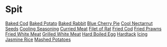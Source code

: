 <!-- TITLE: Cooking -->
<!-- SUBTITLE: Everybody eats, and someone's gotta make it -->

# Spit
[Baked Cod](baked-cod)
[Baked Potato](baked-potato)
[Baked Rabbit](baked-rabbit)
[Blue Cherry Pie](blue-cherry-pie)
[Cool Nectarnut Seeds](cool-nectarnut-seeds)
[Cooling Seasoning](cooling-seasoning)
[Curried Meat](curried-meat)
[Filet of Rat](filet-of-rat)
[Fried Cod](fried-cod)
[Fried Prawns](fried-prawns)
[Fried White Meat](fried-white-meat)
[Grilled White Meat](grilled-white-meat)
[Hard Boiled Egg](hard-boiled-egg)
[Hardtack](hardtack)
[Icing](icing)
[Jasmine Rice](jasmine-rice)
[Mashed Potatoes](mashed-potatoes)
